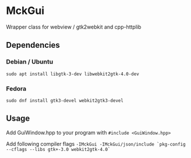 # MckGui
Wrapper class for webview / gtk2webkit and cpp-httplib

## Dependencies

### Debian / Ubuntu
```
sudo apt install libgtk-3-dev libwebkit2gtk-4.0-dev
```

### Fedora
```
sudo dnf install gtk3-devel webkit2gtk3-devel
```

## Usage

Add GuiWindow.hpp to your program with ```#include <GuiWindow.hpp>```

Add following compiler flags ```-IMckGui -IMckGui/json/include `pkg-config --cflags --libs gtk+-3.0 webkit2gtk-4.0` ```

